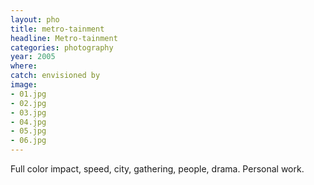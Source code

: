 ```yaml
---
layout: pho
title: metro-tainment
headline: Metro-tainment
categories: photography
year: 2005
where:
catch: envisioned by
image:
- 01.jpg
- 02.jpg
- 03.jpg
- 04.jpg
- 05.jpg
- 06.jpg
---
```


Full color impact, speed, city, gathering, people, drama. Personal work.
